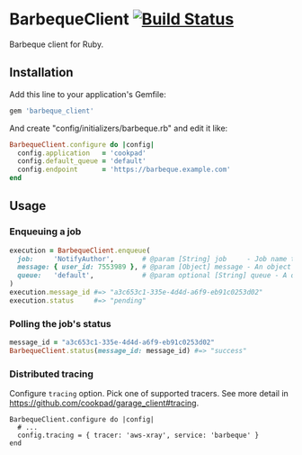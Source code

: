 # BarbequeClient [![Build Status](https://travis-ci.org/cookpad/barbeque_client.svg?branch=master)](https://travis-ci.org/cookpad/barbeque_client)

Barbeque client for Ruby.

## Installation

Add this line to your application's Gemfile:

```rb
gem 'barbeque_client'
```

And create "config/initializers/barbeque.rb" and edit it like:

```rb
BarbequeClient.configure do |config|
  config.application   = 'cookpad'
  config.default_queue = 'default'
  config.endpoint      = 'https://barbeque.example.com'
end
```

## Usage
### Enqueuing a job

```rb
execution = BarbequeClient.enqueue(
  job:     'NotifyAuthor',       # @param [String] job     - Job name to enqueue.
  message: { user_id: 7553989 }, # @param [Object] message - An object which is serializable as JSON.
  queue:   'default',            # @param optional [String] queue - A queue name to enqueue a job.
)
execution.message_id #=> "a3c653c1-335e-4d4d-a6f9-eb91c0253d02"
execution.status     #=> "pending"
```

### Polling the job's status

```rb
message_id = "a3c653c1-335e-4d4d-a6f9-eb91c0253d02"
BarbequeClient.status(message_id: message_id) #=> "success"
```

### Distributed tracing
Configure `tracing` option. Pick one of supported tracers.
See more detail in https://github.com/cookpad/garage_client#tracing.

```
BarbequeClient.configure do |config|
  # ...
  config.tracing = { tracer: 'aws-xray', service: 'barbeque' }
end
```
